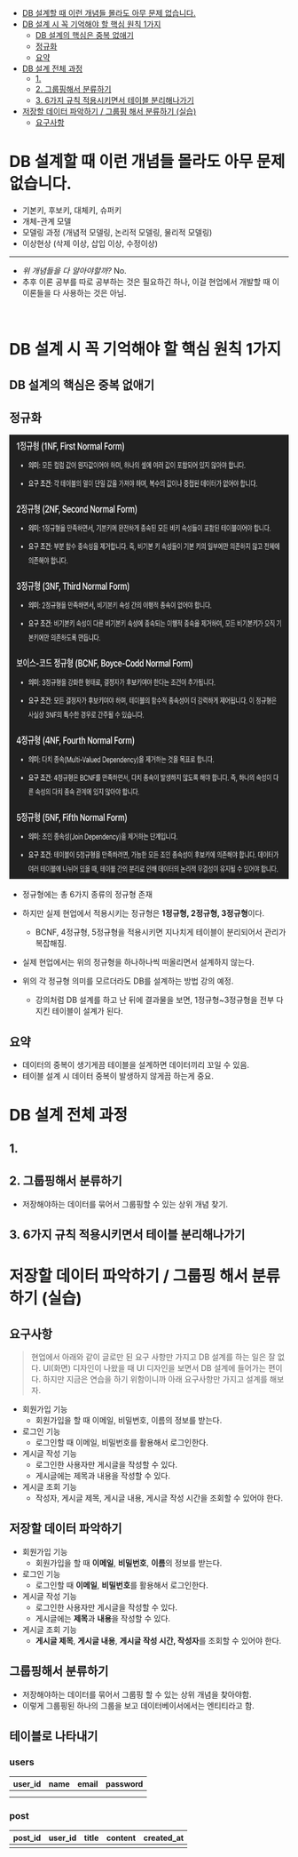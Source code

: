 <!-- TOC -->
* [DB 설계할 때 이런 개념들 몰라도 아무 문제 없습니다.](#db-설계할-때-이런-개념들-몰라도-아무-문제-없습니다)
* [DB 설계 시 꼭 기억해야 할 핵심 원칙 1가지](#db-설계-시-꼭-기억해야-할-핵심-원칙-1가지)
  * [DB 설계의 핵심은 중복 없애기](#db-설계의-핵심은-중복-없애기)
  * [정규화](#정규화)
  * [요약](#요약-)
* [DB 설계 전체 과정](#db-설계-전체-과정)
  * [1.](#1-)
  * [2. 그룹핑해서 분류하기](#2-그룹핑해서-분류하기-)
  * [3. 6가지 규칙 적용시키면서 테이블 분리해나가기](#3-6가지-규칙-적용시키면서-테이블-분리해나가기)
* [저장할 데이터 파악하기 / 그룹핑 해서 분류하기 (실습)](#저장할-데이터-파악하기--그룹핑-해서-분류하기-실습)
  * [요구사항](#요구사항)
<!-- TOC -->

# DB 설계할 때 이런 개념들 몰라도 아무 문제 없습니다.

- 기본키, 후보키, 대체키, 슈퍼키
- 개체-관계 모델
- 모델링 과정 (개념적 모델링, 논리적 모델링, 물리적 모델링)
- 이상현상 (삭제 이상, 삽입 이상, 수정이상)

---

- _위 개념들을 다 알아야할까?_ No. 
- 추후 이론 공부를 따로 공부하는 것은 필요하긴 하나, 이걸 현업에서 개발할 때 이 이론들을 다 사용하는 것은 아님.

<br>

# DB 설계 시 꼭 기억해야 할 핵심 원칙 1가지

## DB 설계의 핵심은 중복 없애기

## 정규화

<img alt="img.png" height="800" src="images/img.png"/>

- 정규형에는 총 6가지 종류의 정규형 존재
- 하지만 실제 현업에서 적용시키는 정규형은 **1정규형, 2정규형, 3정규형**이다. 
  - BCNF, 4정규형, 5정규형을 적용시키면 지나치게 테이블이 분리되어서 관리가 복잡해짐.

- 실제 현업에서는 위의 정규형을 하나하나씩 떠올리면서 설계하지 않는다. 
- 위의 각 정규형 의미를 모르더라도 DB를 설계하는 방법 강의 예정. 
  - 강의처럼 DB 설계를 하고 난 뒤에 결과물을 보면, 1정규형~3정규형을 전부 다 지킨 테이블이 설계가 된다.

## 요약 

- 데이터의 중복이 생기게끔 테이블을 설계하면 데이터끼리 꼬일 수 있음.
- 테이블 설계 시 데이터 중복이 발생하지 않게끔 하는게 중요.

# DB 설계 전체 과정

## 1. 

## 2. 그룹핑해서 분류하기 

- 저장해야하는 데이터를 묶어서 그룹핑할 수 있는 상위 개념 찾기.

## 3. 6가지 규칙 적용시키면서 테이블 분리해나가기

# 저장할 데이터 파악하기 / 그룹핑 해서 분류하기 (실습)

## 요구사항

> 현업에서 아래와 같이 글로만 된 요구 사항만 가지고 DB 설계를 하는 일은 잘 없다. UI(화면) 디자인이 나왔을 때 UI 디자인을 보면서 DB 설계에 들어가는 편이다. 하지만 지금은 연습을 하기 위함이니까 아래 요구사항만 가지고 설계를 해보자. 

- 회원가입 기능
  - 회원가입을 할 때 이메일, 비밀번호, 이름의 정보를 받는다.
- 로그인 기능
  - 로그인할 때 이메일, 비밀번호를 활용해서 로그인한다.
- 게시글 작성 기능
  - 로그인한 사용자만 게시글을 작성할 수 있다.
  - 게시글에는 제목과 내용을 작성할 수 있다.
- 게시글 조회 기능
  - 작성자, 게시글 제목, 게시글 내용, 게시글 작성 시간을 조회할 수 있어야 한다.

## 저장할 데이터 파악하기

- 회원가입 기능
  - 회원가입을 할 때 **이메일**, **비밀번호**, **이름**의 정보를 받는다.
- 로그인 기능
  - 로그인할 때 **이메일**, **비밀번호**를 활용해서 로그인한다.
- 게시글 작성 기능
  - 로그인한 사용자만 게시글을 작성할 수 있다.
  - 게시글에는 **제목**과 **내용**을 작성할 수 있다.
- 게시글 조회 기능
  - **게시글 제목**, **게시글 내용**, **게시글 작성 시간, 작성자**를 조회할 수 있어야 한다.

## 그룹핑해서 분류하기
 
- 저장해야하는 데이터를 묶어서 그룹핑 할 수 있는 상위 개념을 찾아야함.
- 이렇게 그룹핑된 하나의 그룹을 보고 데이터베이서에서는 엔티티라고 함.

## 테이블로 나타내기

### users

| user_id | name | email | password |
|---------|------|-------|----------|
|         |      |       |          |
|         |      |       |          |


### post

| post_id | user_id | title | content | created_at |
|:--------|:--------|-------|---------|:-----------|
|         |         |       |         |            |
